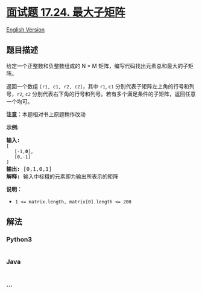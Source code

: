 # [面试题 17.24. 最大子矩阵](https://leetcode-cn.com/problems/max-submatrix-lcci)

[English Version](/lcci/17.24.Max%20Submatrix/README_EN.md)

## 题目描述

<!-- 这里写题目描述 -->
<p>给定一个正整数和负整数组成的 N &times; M&nbsp;矩阵，编写代码找出元素总和最大的子矩阵。</p>

<p>返回一个数组 <code>[r1, c1, r2, c2]</code>，其中 <code>r1</code>, <code>c1</code> 分别代表子矩阵左上角的行号和列号，<code>r2</code>, <code>c2</code> 分别代表右下角的行号和列号。若有多个满足条件的子矩阵，返回任意一个均可。</p>

<p><strong>注意：</strong>本题相对书上原题稍作改动</p>

<p><strong>示例:</strong></p>

<pre><strong>输入:
</strong><code>[
&nbsp;  [-1,<strong>0</strong>],
&nbsp;  [0,-1]
]</code>
<strong>输出: </strong>[0,1,0,1]
<strong>解释: </strong>输入中标粗的元素即为输出所表示的矩阵</pre>

<p><strong>说明：</strong></p>

<ul>
	<li><code>1 &lt;= matrix.length, matrix[0].length &lt;= 200</code></li>
</ul>

## 解法

<!-- 这里可写通用的实现逻辑 -->

<!-- tabs:start -->

### **Python3**

<!-- 这里可写当前语言的特殊实现逻辑 -->

```python

```

### **Java**

<!-- 这里可写当前语言的特殊实现逻辑 -->

```java

```

### **...**

```

```

<!-- tabs:end -->
